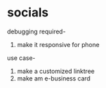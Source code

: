 # socials

debugging required-
1. make it responsive for phone

use case-
1. make a customized linktree
2. make am e-business card
